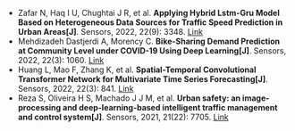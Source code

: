 * Zafar N, Haq I U, Chughtai J R, et al. <b>Applying Hybrid Lstm-Gru Model Based on Heterogeneous Data Sources for Traffic Speed Prediction in Urban Areas[J]</b>. Sensors, 2022, 22(9): 3348. [Link](https://www.mdpi.com/1424-8220/22/9/3348)
* Mehdizadeh Dastjerdi A, Morency C. <b>Bike-Sharing Demand Prediction at Community Level under COVID-19 Using Deep Learning[J]</b>. Sensors, 2022, 22(3): 1060. [Link](https://www.mdpi.com/1424-8220/22/3/1060)
* Huang L, Mao F, Zhang K, et al. <b>Spatial-Temporal Convolutional Transformer Network for Multivariate Time Series Forecasting[J]</b>. Sensors, 2022, 22(3): 841. [Link](https://www.mdpi.com/1424-8220/22/3/841)
* Reza S, Oliveira H S, Machado J J M, et al. <b>Urban safety: an image-processing and deep-learning-based intelligent traffic management and control system[J]</b>. Sensors, 2021, 21(22): 7705. [Link](https://www.mdpi.com/1424-8220/21/22/7705)
